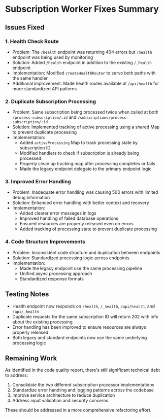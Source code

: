 # Subscription Worker Fixes Summary

## Issues Fixed

### 1. Health Check Route
- Problem: The `/health` endpoint was returning 404 errors but `/health` endpoint was being used by monitoring
- Solution: Added `/health` endpoint in addition to the existing `/_health` endpoint
- Implementation: Modified `createHealthRouter` to serve both paths with the same handler
- Additional improvement: Made health routes available at `/api/health` for more standardized API patterns

### 2. Duplicate Subscription Processing
- Problem: Same subscription being processed twice when called at both `/process-subscription/:id` and `/subscriptions/process-subscription/:id`
- Solution: Implemented tracking of active processing using a shared Map to prevent duplicate processing
- Implementation:
  - Added `activeProcessing` Map to track processing state by subscription ID
  - Modified handlers to check if subscription is already being processed
  - Properly clean up tracking map after processing completes or fails
  - Made the legacy endpoint delegate to the primary endpoint logic

### 3. Improved Error Handling
- Problem: Inadequate error handling was causing 500 errors with limited debug information
- Solution: Enhanced error handling with better context and recovery
- Implementation:
  - Added clearer error messages in logs
  - Improved handling of failed database operations
  - Ensured resources are properly released even on errors
  - Added tracking of processing state to prevent duplicate processing

### 4. Code Structure Improvements
- Problem: Inconsistent code structure and duplication between endpoints
- Solution: Standardized processing logic across endpoints
- Implementation:
  - Made the legacy endpoint use the same processing pipeline
  - Unified async processing approach
  - Standardized response formats

## Testing Notes

- Health endpoint now responds on `/health`, `/_health`, `/api/health`, and `/api/_health`
- Duplicate requests for the same subscription ID will return 202 with info about the existing processing
- Error handling has been improved to ensure resources are always properly released
- Both legacy and standard endpoints now use the same underlying processing logic

## Remaining Work

As identified in the code quality report, there's still significant technical debt to address:

1. Consolidate the two different subscription processor implementations
2. Standardize error handling and logging patterns across the codebase
3. Improve service architecture to reduce duplication
4. Address input validation and security concerns

These should be addressed in a more comprehensive refactoring effort.
